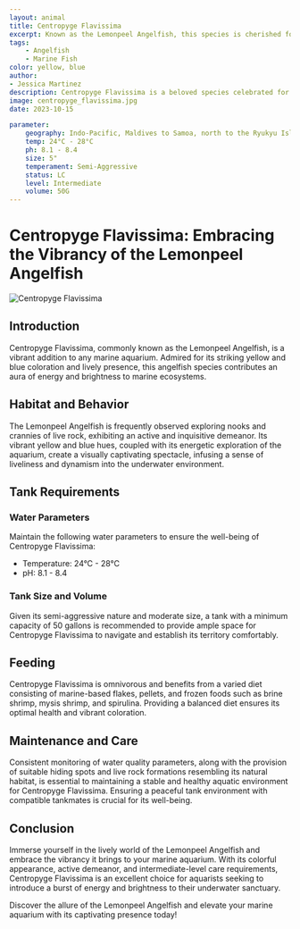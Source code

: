 ```yaml
---
layout: animal
title: Centropyge Flavissima
excerpt: Known as the Lemonpeel Angelfish, this species is cherished for its vibrant coloration and active presence. It is often found exploring nooks and crannies of live rock, infusing a burst of energy and brightness into any marine aquarium.
tags:
    - Angelfish
    - Marine Fish
color: yellow, blue
author:
- Jessica Martinez
description: Centropyge Flavissima is a beloved species celebrated for its lively demeanor and vibrant appearance.
image: centropyge_flavissima.jpg
date: 2023-10-15

parameter:
    geography: Indo-Pacific, Maldives to Samoa, north to the Ryukyu Islands, south to the Great Barrier Reef
    temp: 24°C - 28°C
    ph: 8.1 - 8.4
    size: 5"
    temperament: Semi-Aggressive
    status: LC
    level: Intermediate
    volume: 50G
---
```


# Centropyge Flavissima: Embracing the Vibrancy of the Lemonpeel Angelfish

![Centropyge Flavissima](centropyge_flavissima.jpg)

## Introduction

Centropyge Flavissima, commonly known as the Lemonpeel Angelfish, is a vibrant addition to any marine aquarium. Admired for its striking yellow and blue coloration and lively presence, this angelfish species contributes an aura of energy and brightness to marine ecosystems.

## Habitat and Behavior

The Lemonpeel Angelfish is frequently observed exploring nooks and crannies of live rock, exhibiting an active and inquisitive demeanor. Its vibrant yellow and blue hues, coupled with its energetic exploration of the aquarium, create a visually captivating spectacle, infusing a sense of liveliness and dynamism into the underwater environment.

## Tank Requirements

### Water Parameters

Maintain the following water parameters to ensure the well-being of Centropyge Flavissima:

- Temperature: 24°C - 28°C
- pH: 8.1 - 8.4

### Tank Size and Volume

Given its semi-aggressive nature and moderate size, a tank with a minimum capacity of 50 gallons is recommended to provide ample space for Centropyge Flavissima to navigate and establish its territory comfortably.

## Feeding

Centropyge Flavissima is omnivorous and benefits from a varied diet consisting of marine-based flakes, pellets, and frozen foods such as brine shrimp, mysis shrimp, and spirulina. Providing a balanced diet ensures its optimal health and vibrant coloration.

## Maintenance and Care

Consistent monitoring of water quality parameters, along with the provision of suitable hiding spots and live rock formations resembling its natural habitat, is essential to maintaining a stable and healthy aquatic environment for Centropyge Flavissima. Ensuring a peaceful tank environment with compatible tankmates is crucial for its well-being.

## Conclusion

Immerse yourself in the lively world of the Lemonpeel Angelfish and embrace the vibrancy it brings to your marine aquarium. With its colorful appearance, active demeanor, and intermediate-level care requirements, Centropyge Flavissima is an excellent choice for aquarists seeking to introduce a burst of energy and brightness to their underwater sanctuary.

Discover the allure of the Lemonpeel Angelfish and elevate your marine aquarium with its captivating presence today!
